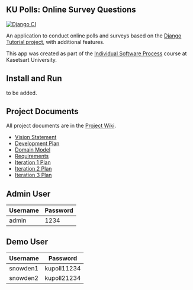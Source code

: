 ## KU Polls: Online Survey Questions 
[![Django CI](https://github.com/PhumrapeeC/ku-polls/actions/workflows/django.yml/badge.svg)](https://github.com/PhumrapeeC/ku-polls/actions/workflows/django.yml)

An application to conduct online polls and surveys based
on the [Django Tutorial project][django-tutorial], with
additional features.

This app was created as part of the [Individual Software Process](
https://cpske.github.io/ISP) course at Kasetsart University.

## Install and Run

to be added.

## Project Documents

All project documents are in the [Project Wiki](../../wiki/Home).

- [Vision Statement](../../wiki/Vision%20Statement)
- [Development Plan](../../wiki/Development%20Plan)
- [Domain Model](https://github.com/PhumrapeeC/ku-polls/wiki/Domain-Model)
- [Requirements](../../wiki/Requirements)
- [Iteration 1 Plan](https://github.com/PhumrapeeC/ku-polls/wiki/Iteration-1-Plan)
- [Iteration 2 Plan](https://github.com/PhumrapeeC/ku-polls/wiki/Iteration-2-plan)
- [Iteration 3 Plan](https://github.com/PhumrapeeC/ku-polls/wiki/Iteration3-Plan)

[django-tutorial]: TODO-write-the-django-tutorial-URL-here

## Admin User
| Username  | Password        | 
|-----------|-----------------|
|   admin   | 1234 | 

## Demo User
| Username  | Password        | 
|-----------|-----------------|
|   snowden1   | kupoll11234 | 
|   snowden2   | kupoll21234 | 
